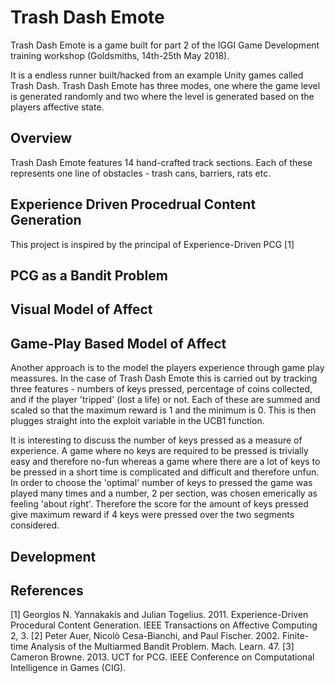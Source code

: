 # Trash Dash Emote

Trash Dash Emote is a game built for part 2 of the IGGI Game Development training workshop (Goldsmiths, 14th-25th May 2018).

It is a endless runner built/hacked from an example Unity games called Trash Dash. Trash Dash Emote has three modes, one where the game level is generated randomly and two where the level is generated based on the players affective state.  


## Overview
Trash Dash Emote features 14 hand-crafted track sections. Each of these represents one line of obstacles -  trash cans, barriers, rats etc.   


## Experience Driven Procedrual Content Generation

This project is inspired by the principal of Experience-Driven PCG [1]

## PCG as a Bandit Problem 

## Visual Model of Affect

## Game-Play Based Model of Affect
Another approach is to the model the players experience through game play meassures. In the case of Trash Dash Emote this is carried out by tracking three features - numbers of keys pressed, percentage of coins collected, and if the player 'tripped' (lost a life) or not. Each of these are summed and scaled so that the maximum reward is 1 and the minimum is 0. This is then plugges straight into the exploit variable in the UCB1 function. 

It is interesting to discuss the number of keys pressed as a measure of experience. A game where no keys are required to be pressed is trivially easy and therefore no-fun whereas a game where there are a lot of keys to be pressed in a short time is complicated and difficult and therefore unfun. In order to choose the 'optimal' number of keys to pressed the game was played many times and a number, 2 per section, was chosen emerically as feeling 'about right'. Therefore the score for the amount of keys pressed give maximum reward if 4 keys were pressed over the two segments considered. 

## Development

## References
[1] Georgios N. Yannakakis and Julian Togelius. 2011. Experience-Driven Procedural Content Generation. IEEE Transactions on Affective Computing 2, 3.
[2] Peter Auer, Nicolò Cesa-Bianchi, and Paul Fischer. 2002. Finite-time Analysis of the Multiarmed Bandit Problem. Mach. Learn. 47.
[3] Cameron Browne. 2013. UCT for PCG. IEEE Conference on Computational Intelligence in Games (CIG).
